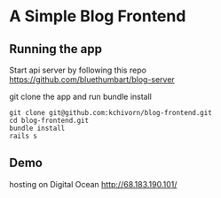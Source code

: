 # A Simple Blog Frontend

## Running the app

Start api server by following this repo https://github.com/bluethumbart/blog-server

git clone the app and run bundle install

```
git clone git@github.com:kchivorn/blog-frontend.git
cd blog-frontend.git
bundle install
rails s
```

## Demo

hosting on Digital Ocean http://68.183.190.101/
